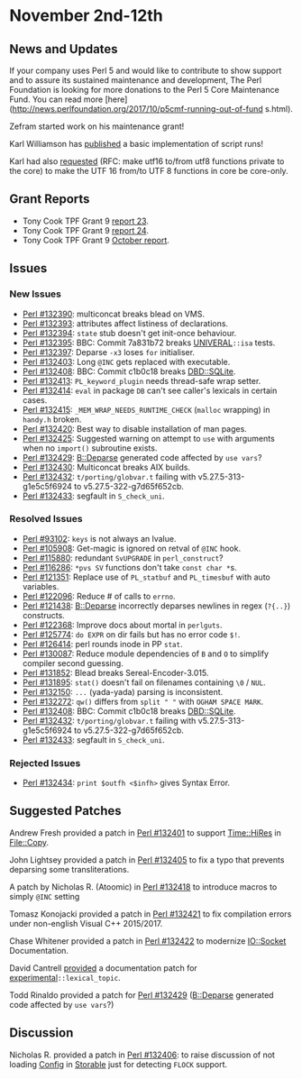 # November 2nd-12th

## News and Updates

If your company uses Perl 5 and would like to contribute to show
support and to assure its sustained maintenance and development, The
Perl Foundation is looking for more donations to the Perl 5 Core
Maintenance Fund. You can read more
[here](http://news.perlfoundation.org/2017/10/p5cmf-running-out-of-fund
s.html).

Zefram started work on his maintenance grant!

Karl Williamson has
[published](http://nntp.perl.org/group/perl.perl5.porters/247052)
a basic implementation of script runs!

Karl had also
[requested](http://nntp.perl.org/group/perl.perl5.porters/247120) (RFC:
make utf16 to/from utf8 functions private to the core) to make the UTF
16 from/to UTF 8 functions in
core be core-only.

## Grant Reports

* Tony Cook TPF Grant 9
  [report 23](http://nntp.perl.org/group/perl.perl5.porters/247048).
* Tony Cook TPF Grant 9
  [report 24](http://nntp.perl.org/group/perl.perl5.porters/247049).
* Tony Cook TPF Grant 9
  [October report](http://nntp.perl.org/group/perl.perl5.porters/247050).

## Issues

### New Issues

* [Perl #132390](http://rt.perl.org/Ticket/Display.html?id=132390):
  multiconcat breaks blead on VMS.
* [Perl #132393](http://rt.perl.org/Ticket/Display.html?id=132393):
  attributes affect listiness of declarations.
* [Perl #132394](http://rt.perl.org/Ticket/Display.html?id=132394):
  `state` stub doesn't get init-once behaviour.
* [Perl #132395](http://rt.perl.org/Ticket/Display.html?id=132395):
  BBC: Commit 7a831b72 breaks
  [UNIVERAL](http://metacpan.org/pod/UNIVERAL)`::isa` tests.
* [Perl #132397](http://rt.perl.org/Ticket/Display.html?id=132397):
  Deparse `-x3` loses `for` initialiser.
* [Perl #132403](http://rt.perl.org/Ticket/Display.html?id=132403):
  Long `@INC` gets replaced with executable.
* [Perl #132408](http://rt.perl.org/Ticket/Display.html?id=132408):
  BBC: Commit c1b0c18 breaks
  [DBD::SQLite](http://metacpan.org/pod/DBD::SQLite).
* [Perl #132413](http://rt.perl.org/Ticket/Display.html?id=132413):
  `PL_keyword_plugin` needs thread-safe wrap setter.
* [Perl #132414](http://rt.perl.org/Ticket/Display.html?id=132414):
  `eval` in package `DB` can't see caller's lexicals in certain cases.
* [Perl #132415](http://rt.perl.org/Ticket/Display.html?id=132415):
  `_MEM_WRAP_NEEDS_RUNTIME_CHECK` (`malloc` wrapping) in `handy.h`
  broken.
* [Perl #132420](http://rt.perl.org/Ticket/Display.html?id=132420):
  Best way to disable installation of man pages.
* [Perl #132425](http://rt.perl.org/Ticket/Display.html?id=132425):
  Suggested warning on attempt to `use` with arguments when no
  `import()` subroutine exists.
* [Perl #132429](http://rt.perl.org/Ticket/Display.html?id=132429):
  [B::Deparse](http://metacpan.org/pod/B::Deparse) generated code
  affected by `use vars`?
* [Perl #132430](http://rt.perl.org/Ticket/Display.html?id=132430):
  Multiconcat breaks AIX builds.
* [Perl #132432](http://rt.perl.org/Ticket/Display.html?id=132432):
  `t/porting/globvar.t` failing with v5.27.5-313-g1e5c5f6924 to
  v5.27.5-322-g7d65f652cb.
* [Perl #132433](http://rt.perl.org/Ticket/Display.html?id=132433):
  segfault in `S_check_uni`.

### Resolved Issues

* [Perl #93102](http://rt.perl.org/Ticket/Display.html?id=93102):
  `keys` is not always an lvalue.
* [Perl #105908](http://rt.perl.org/Ticket/Display.html?id=105908):
  Get-magic is ignored on retval of `@INC` hook.
* [Perl #115880](http://rt.perl.org/Ticket/Display.html?id=115880):
  redundant `SvUPGRADE` in `perl_construct`?
* [Perl #116286](http://rt.perl.org/Ticket/Display.html?id=116286):
  `*pvs SV` functions don't take `const char *`s.
* [Perl #121351](http://rt.perl.org/Ticket/Display.html?id=121351):
  Replace use of `PL_statbuf` and `PL_timesbuf` with auto variables.
* [Perl #122096](http://rt.perl.org/Ticket/Display.html?id=122096):
  Reduce \# of calls to `errno`.
* [Perl #121438](http://rt.perl.org/Ticket/Display.html?id=121438):
  [B::Deparse](http://metacpan.org/pod/B::Deparse) incorrectly deparses
  newlines in regex (`?{..}`) constructs.
* [Perl #122368](http://rt.perl.org/Ticket/Display.html?id=122368):
  Improve docs about mortal in `perlguts`.
* [Perl #125774](http://rt.perl.org/Ticket/Display.html?id=125774):
  `do EXPR` on dir fails but has no error code `$!`.
* [Perl #126414](http://rt.perl.org/Ticket/Display.html?id=126414):
  perl rounds inode in PP `stat`.
* [Perl #130087](http://rt.perl.org/Ticket/Display.html?id=130087):
  Reduce module dependencies of `B` and `O` to simplify compiler second
  guessing.
* [Perl #131852](http://rt.perl.org/Ticket/Display.html?id=131852):
  Blead breaks Sereal-Encoder-3.015.
* [Perl #131895](http://rt.perl.org/Ticket/Display.html?id=131895):
  `stat()` doesn't fail on filenames containing `\0` / `NUL`.
* [Perl #132150](http://rt.perl.org/Ticket/Display.html?id=132150):
  `...` (yada-yada) parsing is inconsistent.
* [Perl #132272](http://rt.perl.org/Ticket/Display.html?id=132272):
  `qw()` differs from `split " "` with `OGHAM SPACE MARK`.
* [Perl #132408](http://rt.perl.org/Ticket/Display.html?id=132408):
  BBC: Commit c1b0c18 breaks
  [DBD::SQLite](http://metacpan.org/pod/DBD::SQLite).
* [Perl #132432](http://rt.perl.org/Ticket/Display.html?id=132432):
  `t/porting/globvar.t` failing with v5.27.5-313-g1e5c5f6924 to
  v5.27.5-322-g7d65f652cb.
* [Perl #132433](http://rt.perl.org/Ticket/Display.html?id=132433):
  segfault in `S_check_uni`.

### Rejected Issues

* [Perl #132434](http://rt.perl.org/Ticket/Display.html?id=132434):
  `print $outfh <$infh>` gives Syntax Error.

## Suggested Patches

Andrew Fresh provided a patch in
[Perl #132401](http://rt.perl.org/Ticket/Display.html?id=132401)
to support [Time::HiRes](http://metacpan.org/pod/Time::HiRes) in
[File::Copy](http://metacpan.org/pod/File::Copy).

John Lightsey provided a patch in
[Perl #132405](http://rt.perl.org/Ticket/Display.html?id=132405)
to fix a typo that prevents deparsing some transliterations.

A patch by Nicholas R. (Atoomic) in
[Perl #132418](http://rt.perl.org/Ticket/Display.html?id=132418)
to introduce macros to simply `@INC` setting

Tomasz Konojacki provided a patch in
[Perl #132421](http://rt.perl.org/Ticket/Display.html?id=132421)
to fix compilation errors under non-english Visual C++ 2015/2017.

Chase Whitener provided a patch in
[Perl #132422](http://rt.perl.org/Ticket/Display.html?id=132422)
to modernize [IO::Socket](http://metacpan.org/pod/IO::Socket)
Documentation.

David Cantrell
[provided](http://nntp.perl.org/group/perl.perl5.porters/247143)
a documentation patch for
[experimental](http://metacpan.org/pod/experimental)`::lexical_topic`.

Todd Rinaldo provided a patch for
[Perl #132429](http://rt.perl.org/Ticket/Display.html?id=132429)
([B::Deparse](http://metacpan.org/pod/B::Deparse) generated code
affected by `use vars`?)

## Discussion

Nicholas R. provided a patch in
[Perl #132406](http://rt.perl.org/Ticket/Display.html?id=132406):
to raise discussion of not loading
[Config](http://metacpan.org/pod/Config) in
[Storable](http://metacpan.org/pod/Storable)
just for detecting `FLOCK` support.
